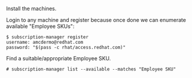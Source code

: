 Install the machines.

Login to any machine and register because once done we can enumerate available "Employee SKUs":

	$ subscription-manager register
	username: amcdermo@redhat.com
	password: "$(pass -c rhat/access.redhat.com)"

Find a suitable/appropriate Employee SKU.

	# subscription-manager list --available --matches "Employee SKU"
